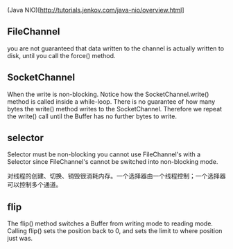 (Java NIO)[http://tutorials.jenkov.com/java-nio/overview.html]
## FileChannel
you are not guaranteed that data written to the channel is actually written to disk, until you call the force() method.
## SocketChannel
When the write is non-blocking. 
    Notice how the SocketChannel.write() method is called inside a while-loop. There is no guarantee of how many bytes the write() method writes to the SocketChannel. Therefore we repeat the write() call until the Buffer has no further bytes to write.


## selector
Selector must be non-blocking
    you cannot use FileChannel's with a Selector since FileChannel's cannot be switched into non-blocking mode. 

对线程的创建、切换、销毁很消耗内存。一个选择器由一个线程控制；一个选择器可以控制多个通道。
## flip
The flip() method switches a Buffer from writing mode to reading mode. Calling flip() sets the position back to 0, and sets the limit to where position just was.